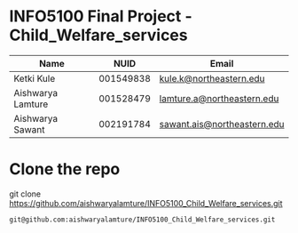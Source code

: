 # INFO5100 Final Project - Child_Welfare_services



| Name | NUID | Email |
| ------------- | --------- | ---------------------------- |
| Ketki Kule | 001549838 | kule.k@northeastern.edu |
| Aishwarya Lamture | 001528479 | lamture.a@northeastern.edu |
| Aishwarya Sawant | 002191784 | sawant.ais@northeastern.edu |



# Clone the repo
git clone https://github.com/aishwaryalamture/INFO5100_Child_Welfare_services.git


```sh
git@github.com:aishwaryalamture/INFO5100_Child_Welfare_services.git
```